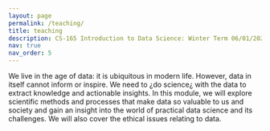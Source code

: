 ```yaml
---
layout: page
permalink: /teaching/
title: teaching
description: CS-165 Introduction to Data Science: Winter Term 06/01/2025 - 11/04/2025
nav: true
nav_order: 5
---
```


We live in the age of data: it is ubiquitous in modern life. However, data in itself cannot inform or inspire. We need to ¿do science¿ with the data to extract knowledge and actionable insights. In this module, we will explore scientific methods and processes that make data so valuable to us and society and gain an insight into the world of practical data science and its challenges. We will also cover the ethical issues relating to data.
